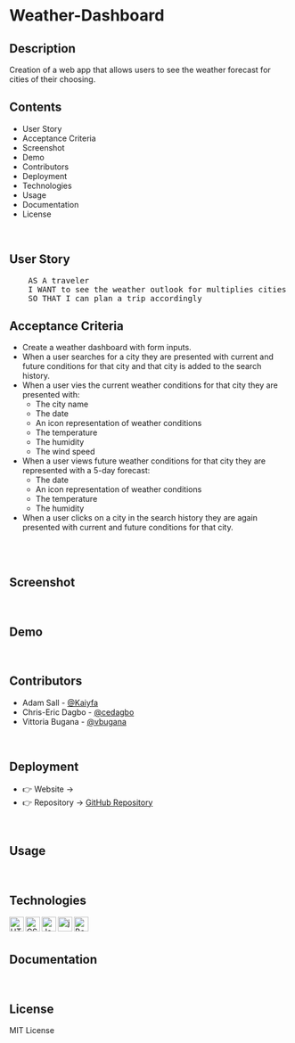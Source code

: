 # Weather-Dashboard

## Description
Creation of a web app that allows users to see the weather forecast for cities of their choosing.

## Contents
* User Story
* Acceptance Criteria
* Screenshot
* Demo
* Contributors
* Deployment
* Technologies
* Usage
* Documentation
* License

<br />

## User Story
<pre>
    AS A traveler
    I WANT to see the weather outlook for multiplies cities
    SO THAT I can plan a trip accordingly
</pre>

## Acceptance Criteria
* Create a weather dashboard with form inputs.
* When a user searches for a city they are presented with current and future conditions for that city and that city is added to the search history.
* When a user vies the current weather conditions for that city they are presented with:
    * The city name
    * The date
    * An icon representation of weather conditions
    * The temperature
    * The humidity
    * The wind speed
* When a user views future weather conditions for that city they are represented with a 5-day forecast:
    * The date
    * An icon representation of weather conditions
    * The temperature
    * The humidity
* When a user clicks on a city in the search history they are again presented with current and future conditions for that city.
<br />
<br />

## Screenshot

<br />

## Demo

<br />

## Contributors
* Adam Sall - <a href="https://github.com/Kaiyfa">@Kaiyfa</a>
* Chris-Eric Dagbo - <a href="https://github.com/cedagbo">@cedagbo</a>
* Vittoria Bugana - <a href="https://github.com/vbugana">@vbugana</a>

<br />

## Deployment
* 👉 Website → <a href="#"></a>
* 👉 Repository → <a href="https://github.com/cedagbo/Weather-Dashboard"> GitHub Repository </a>
<br />

## Usage

<br />

## Technologies
<img align="left" alt="HTML5" width="26px" src="https://cdn.jsdelivr.net/gh/devicons/devicon/icons/html5/html5-plain-wordmark.svg" />
<img align="left" alt="CSS3" width="26px" src="https://cdn.jsdelivr.net/gh/devicons/devicon/icons/css3/css3-plain-wordmark.svg" />
<img align="left" alt="JavaScript" width="26px" src="https://cdn.jsdelivr.net/gh/devicons/devicon/icons/javascript/javascript-original.svg" />
<img align="left" alt="jquery" width="26px" src="https://cdn.jsdelivr.net/gh/devicons/devicon/icons/jquery/jquery-plain-wordmark.svg" />
<img align="left" alt="Bootstrap" width="26px" src="https://cdn.jsdelivr.net/gh/devicons/devicon/icons/bootstrap/bootstrap-original-wordmark.svg" />
<br />

<br />

##


## Documentation

<br />

## License
MIT License
